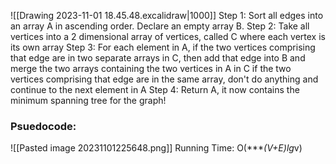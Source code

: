 ![[Drawing 2023-11-01 18.45.48.excalidraw|1000]]
Step 1:
Sort all edges into an array A in ascending order. Declare an empty array B.
Step 2:
Take all vertices into a 2 dimensional array of vertices, called C where each vertex is its own array
Step 3:
For each element in A,
if the two vertices comprising that edge are in two separate arrays in C, then add that edge into B and merge the two arrays containing the two vertices in A in C
if the two vertices comprising that edge are in the same array, don't do anything and continue to the next element in A
Step 4:
Return A, it now contains the minimum spanning tree for the graph!
### Psuedocode:
![[Pasted image 20231101225648.png]]
Running Time: O(****(V+E)lg*v)